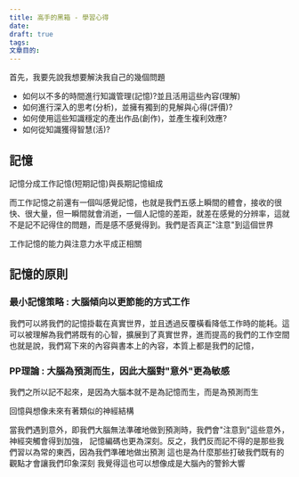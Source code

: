 ```yaml
---
title: 高手的黑箱 - 學習心得
date: 
draft: true
tags: 
文章目的:
---
```

首先，我要先說我想要解決我自己的幾個問題
- 如何以不多的時間進行知識管理(記憶)?並且活用這些內容(理解)
- 如何進行深入的思考(分析)，並擁有獨到的見解與心得(評價)?
- 如何使用這些知識穩定的產出作品(創作)，並產生複利效應?
- 如何從知識獲得智慧(活)?



## 記憶

記憶分成工作記憶(短期記憶)與長期記憶組成

而工作記憶之前還有一個叫感覺記憶，也就是我們五感上瞬間的體會，接收的很快、很大量，但一瞬間就會消逝，一個人記憶的差距，就差在感覺的分辨率，這就不是記不記得住的問題，而是感不感覺得到。我們是否真正"注意"到這個世界

工作記憶的能力與注意力水平成正相關

## 記憶的原則
### 最小記憶策略 : 大腦傾向以更節能的方式工作

我們可以將我們的記憶掛載在真實世界，並且透過反覆橫看降低工作時的能耗。這可以被理解為我們將既有的心智，擴展到了真實世界，進而提高的我們的工作空間
也就是說，我們寫下來的內容與書本上的內容，本質上都是我們的記憶，
### PP理論 : 大腦為預測而生，因此大腦對"意外"更為敏感

我們之所以記不起來，是因為大腦本就不是為記憶而生，而是為預測而生

回憶與想像未來有著類似的神經結構

當我們遇到意外，即我們大腦無法準確地做到預測時，我們會"注意到"這些意外，神經突觸會得到加強， 記憶編碼也更為深刻。反之，我們反而記不得的是那些我們習以為常的東西，因為我們準確地做出預測
這也是為什麼那些打破我們既有的觀點才會讓我們印象深刻
我覺得這也可以想像成是大腦內的警鈴大響